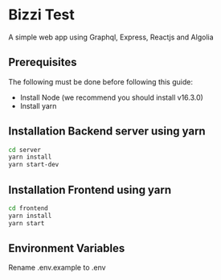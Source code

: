# Bizzi Test

A simple web app using Graphql, Express, Reactjs and Algolia

## Prerequisites
The following must be done before following this guide:
- Install Node (we recommend you should install v16.3.0)
- Install yarn

## Installation Backend server using yarn

```bash
cd server
yarn install
yarn start-dev
```

## Installation Frontend using yarn

```bash
cd frontend
yarn install
yarn start
```

## Environment Variables
Rename .env.example to .env